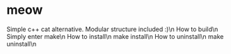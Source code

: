 # meow
Simple c++ cat alternative. Modular structure included :)\n
How to build\n
Simply enter make\n
How to install\n
make install\n
How to uninstall\n
make uninstall\n
